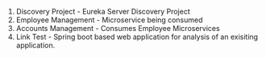 1. Discovery Project - Eureka Server Discovery Project
2. Employee Management - Microservice being consumed
3. Accounts Management - Consumes Employee Microservices
4. Link Test - Spring boot based web application for analysis of an exisiting application.
